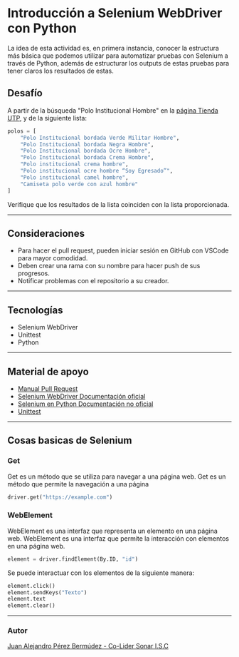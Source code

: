 # Introducción a Selenium WebDriver con Python

La idea de esta actividad es, en primera instancia, conocer la estructura más básica que podemos utilizar para automatizar pruebas con Selenium a través de Python, además de estructurar los outputs de estas pruebas para tener claros los resultados de estas.

## Desafío

A partir de la búsqueda "Polo Institucional Hombre" en la [página Tienda UTP](https://tienda.utp.edu.co/), y de la siguiente lista:

```python
polos = [
    "Polo Institucional bordada Verde Militar Hombre",
    "Polo Institucional bordada Negra Hombre",
    "Polo Institucional bordada Ocre Hombre",
    "Polo Institucional bordada Crema Hombre",
    "Polo institucional crema hombre",
    "Polo institucional ocre hombre “Soy Egresado”",
    "Polo institucional camel hombre",
    "Camiseta polo verde con azul hombre"
]
```

Verifique que los resultados de la lista coinciden con la lista proporcionada.

---
## Consideraciones

- Para hacer el pull request, pueden iniciar sesión en GitHub con VSCode para mayor comodidad.
- Deben crear una rama con su nombre para hacer push de sus progresos.
- Notificar problemas con el repositorio a su creador.
---
## Tecnologías

- Selenium WebDriver
- Unittest
- Python
---
## Material de apoyo

- [Manual Pull Request](https://drive.google.com/file/d/1OagidqedQAEj3h_LoacEr7wqJLBv7XER/view?usp=sharing)
- [Selenium WebDriver Documentación oficial](https://www.selenium.dev/documentation/en/webdriver/)
- [Selenium en Python Documentación no oficial](https://selenium-python.readthedocs.io/)
- [Unittest](https://docs.python.org/3/library/unittest.html)
---
## Cosas basicas de Selenium

### Get

Get es un método que se utiliza para navegar a una página web. Get es un método que permite la navegación a una página

```python
driver.get("https://example.com")
```

### WebElement

WebElement es una interfaz que representa un elemento en una página web. WebElement es una interfaz que permite la
interacción con elementos en una página web.

```python
element = driver.findElement(By.ID, "id")
```

Se puede interactuar con los elementos de la siguiente manera:

```python
element.click()
element.sendKeys("Texto")
element.text
element.clear()
```
---
### Autor
[Juan Alejandro Pérez Bermúdez - Co-Lider Sonar I.S.C](https://www.linkedin.com/in/mega-barto)
